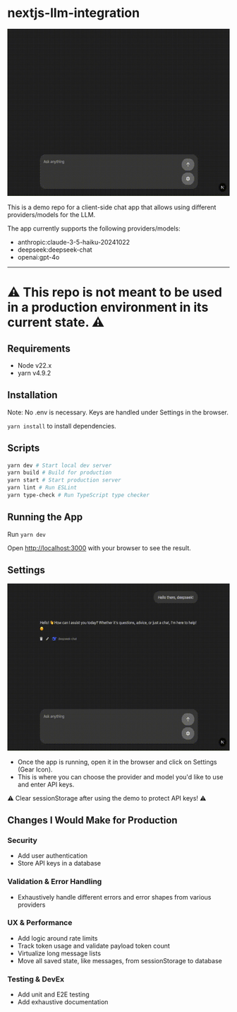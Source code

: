 # nextjs-llm-integration

![Chat Example](public/helloexample.gif)

This is a demo repo for a client-side chat app that allows using different providers/models for the LLM.

The app currently supports the following providers/models:

- anthropic:claude-3-5-haiku-20241022
- deepseek:deepseek-chat
- openai:gpt-4o

---

# ⚠️ This repo is not meant to be used in a production environment in its current state. ⚠️

## Requirements

- Node v22.x
- yarn v4.9.2

## Installation

Note: No .env is necessary. Keys are handled under Settings in the browser.

`yarn install` to install dependencies.

## Scripts

```bash
yarn dev # Start local dev server
yarn build # Build for production
yarn start # Start production server
yarn lint # Run ESLint
yarn type-check # Run TypeScript type checker
```

## Running the App

Run `yarn dev`

Open [http://localhost:3000](http://localhost:3000) with your browser to see the result.

## Settings

![Settings Modal](public/settings.gif)

- Once the app is running, open it in the browser and click on Settings (Gear Icon).
- This is where you can choose the provider and model you'd like to use and enter API keys.

⚠️ Clear sessionStorage after using the demo to protect API keys! ⚠️

## Changes I Would Make for Production

### Security

- Add user authentication
- Store API keys in a database

### Validation & Error Handling

- Exhaustively handle different errors and error shapes from various providers

### UX & Performance

- Add logic around rate limits
- Track token usage and validate payload token count
- Virtualize long message lists
- Move all saved state, like messages, from sessionStorage to database

### Testing & DevEx

- Add unit and E2E testing
- Add exhaustive documentation
